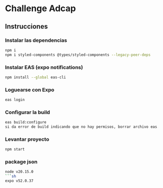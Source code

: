 # Challenge Adcap

## Instrucciones

### Instalar las dependencias
```sh
npm i
npm i styled-components @types/styled-components --legacy-peer-deps
```

### Instalar EAS (expo notifications)
```sh
npm install --global eas-cli
```

### Loguearse con Expo
```sh
eas login
```

### Configurar la build
```sh
eas build:configure
si da error de build indicando que no hay permisos, borrar archivo eas.json y projectId dentro de app.json
```

### Levantar proyecto
```sh
npm start
```

### package json
```sh
node v20.15.0
```sh
expo v52.0.37
